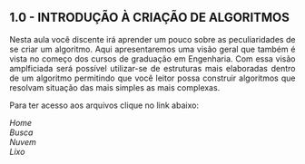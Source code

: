 <link rel="stylesheet" href="https://cdnjs.cloudflare.com/ajax/libs/font-awesome/4.7.0/css/font-awesome.min.css">

<h2>1.0 - INTRODUÇÃO À CRIAÇÃO DE ALGORITMOS</h2>

<p align="justify"> Nesta aula você discente irá aprender um pouco sobre as peculiaridades de se criar um algoritmo. Aqui apresentaremos uma visão geral que também é vista no começo dos cursos de graduação em Engenharia. Com essa visão amplficiada será possível utilizar-se de estruturas mais elaboradas dentro de um algoritmo permitindo que você leitor possa construir algoritmos que resolvam situação das mais simples as mais complexas.<br>

Para ter acesso aos arquivos clique no link abaixo:

<div><i class="fa fa-home">Home</i></div>
<div><i class="fa fa-search">Busca</i></div>
<div><i class="fa fa-cloud">Nuvem</i></div>
<div><i class="fa fa-trash">Lixo</i></div>

</p>


